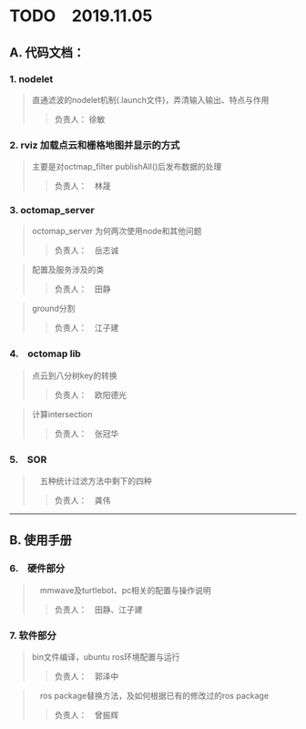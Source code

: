 # TODO　2019.11.05

## A. 代码文档：
### 1. nodelet
> 直通滤波的nodelet机制(.launch文件)，弄清输入输出、特点与作用
>> 负责人： 徐敏

### 2. rviz 加载点云和栅格地图并显示的方式 
> 主要是对octmap_filter publishAll()后发布数据的处理
>> 负责人：　林晟

### 3. octomap_server
> octomap_server 为何两次使用node和其他问题
>> 负责人：　岳志诚

> 配置及服务涉及的类
>> 负责人：　田静

> ground分割
>> 负责人：　江子建

### 4.　octomap lib
> 点云到八分树key的转换
>> 负责人：　欧阳德光

> 计算intersection
>> 负责人：　张冠华

### 5.　SOR 
>　五种统计过滤方法中剩下的四种
>> 负责人：　龚伟

------------------------------------------
## B. 使用手册
### 6.　硬件部分
>　mmwave及turtlebot、pc相关的配置与操作说明
>> 负责人：　田静、江子建

### 7. 软件部分
> bin文件编译，ubuntu ros环境配置与运行
>> 负责人：　郭泽中

>　ros package替换方法，及如何根据已有的修改过的ros package
>> 负责人：　曾振辉

